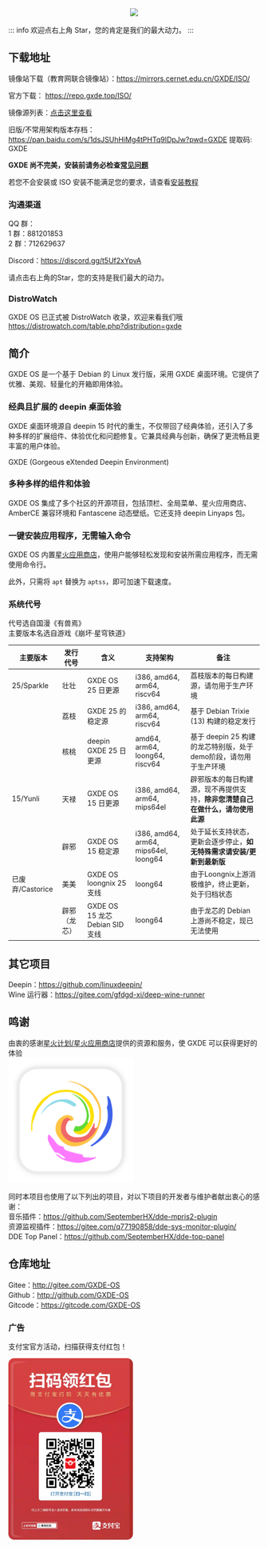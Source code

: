 <center><img src=/new-logo-long.png width=300/></center>



::: info
欢迎点右上角 Star，您的肯定是我们的最大动力。
:::

## 下载地址

镜像站下载（教育网联合镜像站）：https://mirrors.cernet.edu.cn/GXDE/ISO/

官方下载： https://repo.gxde.top/ISO/

镜像源列表：[点击这里查看](mirrors.md)

旧版/不常用架构版本存档：https://pan.baidu.com/s/1dsJSUhHiMg4tPHTq9IDpJw?pwd=GXDE 提取码: GXDE


**GXDE 尚不完美，安装前请务必检查[常见问题](faq.md)**

若您不会安装或 ISO 安装不能满足您的要求，请查看[安装教程](install.md)

### 沟通渠道

QQ 群：  
1 群：881201853  
2 群：712629637  

Discord：https://discord.gg/t5Uf2xYpvA

请点击右上角的Star，您的支持是我们最大的动力。

### DistroWatch

GXDE OS 已正式被 DistroWatch 收录，欢迎来看我们哦  
https://distrowatch.com/table.php?distribution=gxde  

## 简介

GXDE OS 是一个基于 Debian 的 Linux 发行版，采用 GXDE 桌面环境。它提供了优雅、美观、轻量化的开箱即用体验。

### 经典且扩展的 deepin 桌面体验

GXDE 桌面环境源自 deepin 15 时代的重生，不仅带回了经典体验，还引入了多种多样的扩展组件、体验优化和问题修复。它兼具经典与创新，确保了更流畅且更丰富的用户体验。

GXDE (Gorgeous eXtended Deepin Environment)

### 多种多样的组件和体验

GXDE OS 集成了多个社区的开源项目，包括顶栏、全局菜单、星火应用商店、AmberCE 兼容环境和 Fantascene 动态壁纸。它还支持 deepin Linyaps 包。

### 一键安装应用程序，无需输入命令

GXDE OS 内置[星火应用商店](https://gitee.com/spark-store-project/)，使用户能够轻松发现和安装所需应用程序，而无需使用命令行。

此外，只需将 `apt` 替换为 `aptss`，即可加速下载速度。


### 系统代号
代号选自国漫《有兽焉》  
主要版本名选自游戏《崩坏·星穹铁道》

| 主要版本 | 发行代号  | 含义 |  支持架构 | 备注 |
|---| --- | --- | --- | --- |
| 25/Sparkle  | 壮壮 | GXDE OS 25 日更源  | i386, amd64, arm64, riscv64 | 荔枝版本的每日构建源，请勿用于生产环境 |
| | 荔枝 | GXDE 25 的稳定源  | i386, amd64, arm64, riscv64 | 基于 Debian Trixie (13) 构建的稳定发行 |
| | 核桃 | deepin GXDE 25 日更源 | amd64, arm64, loong64, riscv64 | 基于 deepin 25 构建的龙芯特别版，处于demo阶段，请勿用于生产环境| 
| 15/Yunli | 天禄 |  GXDE OS 15 日更源  | i386, amd64, arm64, mips64el | 辟邪版本的每日构建源，现不再提供支持，**除非您清楚自己在做什么，请勿使用此源** |
| | 辟邪 |  GXDE OS 15 稳定源  | i386, amd64, arm64, mips64el, loong64 | 处于延长支持状态，更新会逐步停止，**如无特殊需求请安装/更新到最新版** |
| 已废弃/Castorice | 美美 | GXDE OS loongnix 25 支线 |  loong64 | 由于Loongnix上游消极维护，终止更新，处于归档状态 |
| | 辟邪（龙芯） | GXDE OS 15 龙芯 Debian SID 支线 | loong64 | 由于龙芯的 Debian 上游尚不稳定，现已无法使用 |



## 其它项目

Deepin：https://github.com/linuxdeepin/  
Wine 运行器：https://gitee.com/gfdgd-xi/deep-wine-runner  

## 鸣谢

由衷的感谢[星火计划/星火应用商店](https://gitee.com/spark-store-project/)提供的资源和服务，使 GXDE 可以获得更好的体验  
<img src="/install/spark-store.svg" width="250"  />

同时本项目也使用了以下列出的项目，对以下项目的开发者与维护者献出衷心的感谢：  
音乐插件：https://github.com/SeptemberHX/dde-mpris2-plugin  
资源监视插件：https://gitee.com/q77190858/dde-sys-monitor-plugin/  
DDE Top Panel：https://github.com/SeptemberHX/dde-top-panel

## 仓库地址

Gitee：http://gitee.com/GXDE-OS  
Github：http://github.com/GXDE-OS  
Gitcode：https://gitcode.com/GXDE-OS


### 广告

支付宝官方活动，扫描获得支付红包！

<p><img src="/install/advertisement0.jpg" width="250" ></p>
